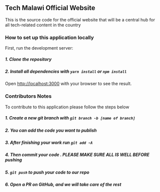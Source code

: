 ## Tech Malawi Official Website

This is the source code for the official website that will be a central hub for
all tech-related content in the country

### How to set up this application locally

First, run the development server:

##### 1. Clone the repository

##### 2. Install all dependencies with `yarn install` or `npm install`

Open [http://localhost:3000](http://localhost:3000) with your browser to see the result.

### Contributors Notes

To contribute to this application please follow the steps below

##### 1. Create a new git branch with `git branch -b [name of branch]`

##### 2. You can add the code you want to publish

##### 3. After finishing your work run `git add -A`

##### 4. Then commit your code . PLEASE MAKE SURE ALL IS WELL BEFORE pushing

##### 5. `git push` to push your code to our repo

##### 6. Open a PR on GitHub, and we will take care of the rest
